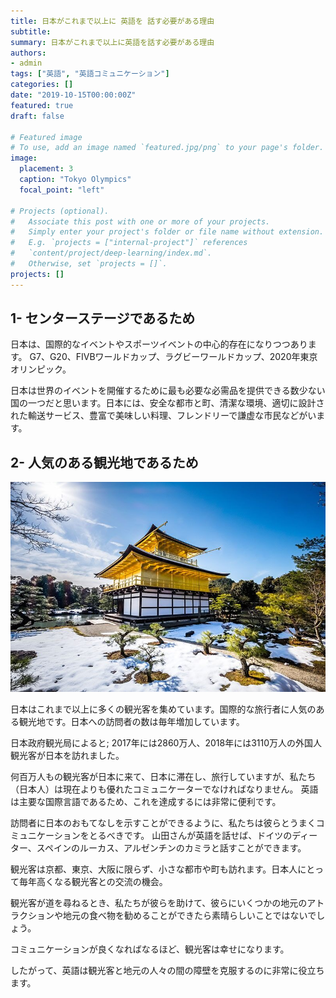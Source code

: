 ```yaml
---
title: 日本がこれまで以上に 英語を 話す必要がある理由
subtitle: 
summary: 日本がこれまで以上に英語を話す必要がある理由
authors:
- admin
tags: ["英語", "英語コミュニケーション"]
categories: []
date: "2019-10-15T00:00:00Z"
featured: true
draft: false

# Featured image
# To use, add an image named `featured.jpg/png` to your page's folder. 
image:
  placement: 3
  caption: "Tokyo Olympics"
  focal_point: "left"

# Projects (optional).
#   Associate this post with one or more of your projects.
#   Simply enter your project's folder or file name without extension.
#   E.g. `projects = ["internal-project"]` references 
#   `content/project/deep-learning/index.md`.
#   Otherwise, set `projects = []`.
projects: []
---
```


## 1- センターステージであるため

日本は、国際的なイベントやスポーツイベントの中心的存在になりつつあります。 G7、G20、FIVBワールドカップ、ラグビーワールドカップ、2020年東京オリンピック。

日本は世界のイベントを開催するために最も必要な必需品を提供できる数少ない国の一つだと思います。日本には、安全な都市と町、清潔な環境、適切に設計された輸送サービス、豊富で美味しい料理、フレンドリーで謙虚な市民などがいます。

## 2- 人気のある観光地であるため

![Kinkaku-ji Temple](./kinkakuji.jpg)

日本はこれまで以上に多くの観光客を集めています。国際的な旅行者に人気のある観光地です。日本への訪問者の数は毎年増加しています。

日本政府観光局によると; 2017年には2860万人、2018年には3110万人の外国人観光客が日本を訪れました。

何百万人もの観光客が日本に来て、日本に滞在し、旅行していますが、私たち（日本人）は現在よりも優れたコミュニケーターでなければなりません。 英語は主要な国際言語であるため、これを達成するには非常に便利です。

訪問者に日本のおもてなしを示すことができるように、私たちは彼らとうまくコミュニケーションをとるべきです。 山田さんが英語を話せば、ドイツのディーター、スペインのルーカス、アルゼンチンのカミラと話すことができます。

観光客は京都、東京、大阪に限らず、小さな都市や町も訪れます。日本人にとって毎年高くなる観光客との交流の機会。

観光客が道を尋ねるとき、私たちが彼らを助けて、彼らにいくつかの地元のアトラクションや地元の食べ物を勧めることができたら素晴らしいことではないでしょう。

コミュニケーションが良くなればなるほど、観光客は幸せになります。

したがって、英語は観光客と地元の人々の間の障壁を克服するのに非常に役立ちます。

